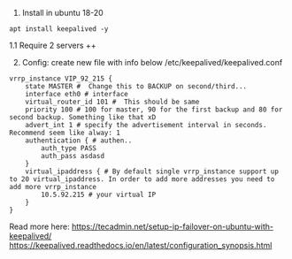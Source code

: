 1. Install in ubuntu 18-20
```
apt install keepalived -y
```

1.1 Require 2 servers ++

2. Config: create new file with info below /etc/keepalived/keepalived.conf
```
vrrp_instance VIP_92_215 {
    state MASTER #  Change this to BACKUP on second/third...
    interface eth0 # interface 
    virtual_router_id 101 #  This should be same
    priority 100 # 100 for master, 90 for the first backup and 80 for second backup. Something like that xD
    advert_int 1 # specify the advertisement interval in seconds. Recommend seem like alway: 1
    authentication { # authen..
        auth_type PASS
        auth_pass asdasd
    }
    virtual_ipaddress { # By default single vrrp_instance support up to 20 virtual_ipaddress. In order to add more addresses you need to add more vrrp_instance
        10.5.92.215 # your virtual IP
    }
}

```

Read more here:
https://tecadmin.net/setup-ip-failover-on-ubuntu-with-keepalived/
https://keepalived.readthedocs.io/en/latest/configuration_synopsis.html
